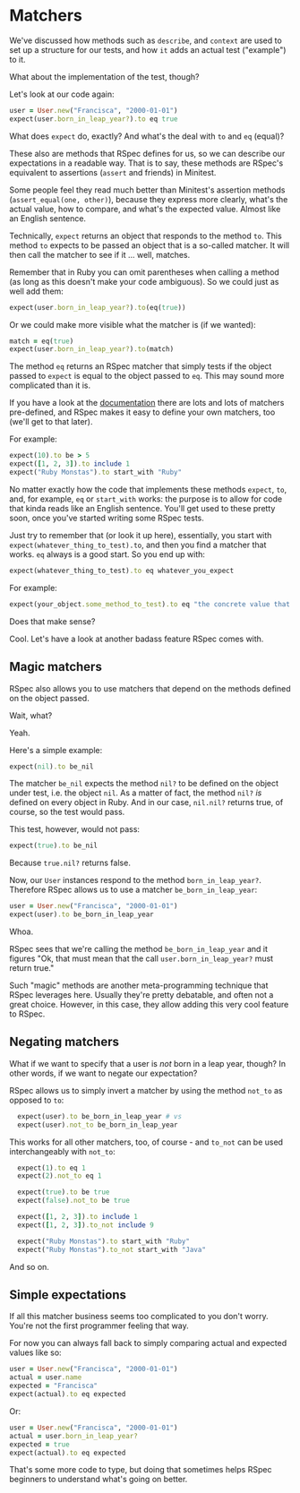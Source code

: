 # Matchers

We've discussed how methods such as `describe`, and `context` are used to set
up a structure for our tests, and how `it` adds an actual test ("example") to
it.

What about the implementation of the test, though?

Let's look at our code again:

```ruby
user = User.new("Francisca", "2000-01-01")
expect(user.born_in_leap_year?).to eq true
```

What does `expect` do, exactly? And what's the deal with `to` and `eq` (equal)?

These also are methods that RSpec defines for us, so we can describe our
expectations in a readable way. That is to say, these methods are RSpec's equivalent to
assertions (`assert` and friends) in Minitest.

Some people feel they read much better than Minitest's assertion methods
(`assert_equal(one, other)`), because they express more clearly, what's the
actual value, how to compare, and what's the expected value. Almost like
an English sentence.

Technically, `expect` returns an object that responds to the method `to`. This
method `to` expects to be passed an object that is a so-called matcher. It will
then call the matcher to see if it ... well, matches.

Remember that in Ruby you can omit parentheses when calling a method (as long as this doesn't make your code ambiguous). So we
could just as well add them:

```ruby
expect(user.born_in_leap_year?).to(eq(true))
```

Or we could make more visible what the matcher is (if we wanted):

```ruby
match = eq(true)
expect(user.born_in_leap_year?).to(match)
```

The method `eq` returns an RSpec matcher that simply tests if the object passed
to `expect` is equal to the object passed to `eq`. This may sound more
complicated than it is.

If you have a look at the [documentation](https://relishapp.com/rspec/rspec-expectations/v/3-5/docs/built-in-matchers)
there are lots and lots of matchers pre-defined, and RSpec makes it easy to
define your own matchers, too (we'll get to that later).

For example:

```ruby
expect(10).to be > 5
expect([1, 2, 3]).to include 1
expect("Ruby Monstas").to start_with "Ruby"
```

No matter exactly how the code that implements these methods `expect`, `to`,
and, for example, `eq` or `start_with` works: the purpose is to allow for
code that kinda reads like an English sentence. You'll get used to these pretty soon, once
you've started writing some RSpec tests.

Just try to remember that (or look it up here), essentially, you start with
`expect(whatever_thing_to_test).to`, and then you find a matcher that works.
`eq` always is a good start. So you end up with:

```ruby
expect(whatever_thing_to_test).to eq whatever_you_expect
```

For example:

```ruby
expect(your_object.some_method_to_test).to eq "the concrete value that you expect to be returned"
```

Does that make sense?

Cool. Let's have a look at another badass feature RSpec comes with.

## Magic matchers

RSpec also allows you to use matchers that depend on the methods defined on the
object passed.

Wait, what?

Yeah.

Here's a simple example:

```ruby
expect(nil).to be_nil
```

The matcher `be_nil` expects the method `nil?` to be defined on the object
under test, i.e. the object `nil`. As a matter of fact, the method `nil?` *is*
defined on every object in Ruby. And in our case, `nil.nil?` returns true, of
course, so the test would pass.

This test, however, would not pass:

```ruby
expect(true).to be_nil
```

Because `true.nil?` returns false.

Now, our `User` instances respond to the method `born_in_leap_year?`. Therefore
RSpec allows us to use a matcher `be_born_in_leap_year`:

```ruby
user = User.new("Francisca", "2000-01-01")
expect(user).to be_born_in_leap_year
```

Whoa.

RSpec sees that we're calling the method `be_born_in_leap_year` and it figures
"Ok, that must mean that the call `user.born_in_leap_year?` must return true."

Such "magic" methods are another meta-programming technique that RSpec leverages
here. Usually they're pretty debatable, and often not a great choice. However,
in this case, they allow adding this very cool feature to RSpec.

## Negating matchers

What if we want to specify that a user is *not* born in a leap year, though?
In other words, if we want to negate our expectation?

RSpec allows us to simply invert a matcher by using the method `not_to` as
opposed to `to`:

```ruby
  expect(user).to be_born_in_leap_year # vs
  expect(user).not_to be_born_in_leap_year
```

This works for all other matchers, too, of course - and `to_not` can be used interchangeably with `not_to`:

```ruby
  expect(1).to eq 1
  expect(2).not_to eq 1

  expect(true).to be true
  expect(false).not_to be true

  expect([1, 2, 3]).to include 1
  expect([1, 2, 3]).to_not include 9

  expect("Ruby Monstas").to start_with "Ruby"
  expect("Ruby Monstas").to_not start_with "Java"
```

And so on.

## Simple expectations

If all this matcher business seems too complicated to you don't worry. You're
not the first programmer feeling that way.

For now you can always fall back to simply comparing actual and expected values
like so:

```ruby
user = User.new("Francisca", "2000-01-01")
actual = user.name
expected = "Francisca"
expect(actual).to eq expected
```

Or:

```ruby
user = User.new("Francisca", "2000-01-01")
actual = user.born_in_leap_year?
expected = true
expect(actual).to eq expected
```

That's some more code to type, but doing that sometimes helps RSpec beginners to
understand what's going on better.
